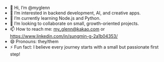 - 👋 Hi, I’m @myglenn
- 👀 I’m interested in backend development, AI, and creative apps.
- 🌱 I’m currently learning Node.js and Python.
- 💞️ I’m looking to collaborate on small, growth-oriented projects.
- 📫 How to reach me: my_glenn@kakao.com or https://www.linkedin.com/in/sungmin-g-2a1b04353/
- 😄 Pronouns: they/them
- ⚡ Fun fact: I believe every journey starts with a small but passionate first step!

<!---
myglenn/myglenn is a ✨ special ✨ repository because its `README.md` (this file) appears on your GitHub profile.
You can click the Preview link to take a look at your changes.
--->
